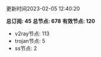 更新时间2023-02-05 12:40:20

**总订阅: 45**
**总节点: 678**
**有效节点: 120**
- v2ray节点: 113
- trojan节点: 5
- ss节点: 2
